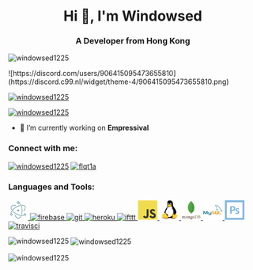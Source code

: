 <h1 align="center">Hi 👋, I'm Windowsed</h1>
<h3 align="center">A Developer from Hong Kong</h3>

<p align="left"> <img src="https://komarev.com/ghpvc/?username=windowsed1225&label=Profile%20views&color=0e75b6&style=flat" alt="windowsed1225" /> </p>
![https://discord.com/users/906415095473655810](https://discord.c99.nl/widget/theme-4/906415095473655810.png)
<p align="left"> <a href="https://github.com/ryo-ma/github-profile-trophy"><img src="https://github-profile-trophy.vercel.app/?username=windowsed1225" alt="windowsed1225" /></a> </p>

<p align="left"> <a href="https://twitter.com/windowsed1225" target="blank"><img src="https://img.shields.io/twitter/follow/windowsed1225?logo=twitter&style=for-the-badge" alt="windowsed1225" /></a> </p>

- 🔭 I’m currently working on **Empressival**

<h3 align="left">Connect with me:</h3>
<p align="left">
<a href="https://twitter.com/windowsed1225" target="blank"><img align="center" src="https://raw.githubusercontent.com/rahuldkjain/github-profile-readme-generator/master/src/images/icons/Social/twitter.svg" alt="windowsed1225" height="30" width="40" /></a>
<a href="https://www.youtube.com/c/flqt1a" target="blank"><img align="center" src="https://raw.githubusercontent.com/rahuldkjain/github-profile-readme-generator/master/src/images/icons/Social/youtube.svg" alt="flqt1a" height="30" width="40" /></a>
</p>

<h3 align="left">Languages and Tools:</h3>
<p align="left"> <a href="https://www.electronjs.org" target="_blank" rel="noreferrer"> <img src="https://raw.githubusercontent.com/devicons/devicon/master/icons/electron/electron-original.svg" alt="electron" width="40" height="40"/> </a> <a href="https://firebase.google.com/" target="_blank" rel="noreferrer"> <img src="https://www.vectorlogo.zone/logos/firebase/firebase-icon.svg" alt="firebase" width="40" height="40"/> </a> <a href="https://git-scm.com/" target="_blank" rel="noreferrer"> <img src="https://www.vectorlogo.zone/logos/git-scm/git-scm-icon.svg" alt="git" width="40" height="40"/> </a> <a href="https://heroku.com" target="_blank" rel="noreferrer"> <img src="https://www.vectorlogo.zone/logos/heroku/heroku-icon.svg" alt="heroku" width="40" height="40"/> </a> <a href="https://ifttt.com/" target="_blank" rel="noreferrer"> <img src="https://www.vectorlogo.zone/logos/ifttt/ifttt-ar21.svg" alt="ifttt" width="40" height="40"/> </a> <a href="https://developer.mozilla.org/en-US/docs/Web/JavaScript" target="_blank" rel="noreferrer"> <img src="https://raw.githubusercontent.com/devicons/devicon/master/icons/javascript/javascript-original.svg" alt="javascript" width="40" height="40"/> </a> <a href="https://www.linux.org/" target="_blank" rel="noreferrer"> <img src="https://raw.githubusercontent.com/devicons/devicon/master/icons/linux/linux-original.svg" alt="linux" width="40" height="40"/> </a> <a href="https://www.mongodb.com/" target="_blank" rel="noreferrer"> <img src="https://raw.githubusercontent.com/devicons/devicon/master/icons/mongodb/mongodb-original-wordmark.svg" alt="mongodb" width="40" height="40"/> </a> <a href="https://www.mysql.com/" target="_blank" rel="noreferrer"> <img src="https://raw.githubusercontent.com/devicons/devicon/master/icons/mysql/mysql-original-wordmark.svg" alt="mysql" width="40" height="40"/> </a> <a href="https://www.photoshop.com/en" target="_blank" rel="noreferrer"> <img src="https://raw.githubusercontent.com/devicons/devicon/master/icons/photoshop/photoshop-line.svg" alt="photoshop" width="40" height="40"/> </a> <a href="https://travis-ci.org" target="_blank" rel="noreferrer"> <img src="https://www.vectorlogo.zone/logos/travis-ci/travis-ci-icon.svg" alt="travisci" width="40" height="40"/> </a> </p>

<p><img align="left" src="https://github-readme-stats.vercel.app/api/top-langs?username=windowsed1225&show_icons=true&locale=en&layout=compact" alt="windowsed1225" /></p>

<p>&nbsp;<img align="center" src="https://github-readme-stats.vercel.app/api?username=windowsed1225&show_icons=true&locale=en" alt="windowsed1225" /></p>

<p><img align="center" src="https://github-readme-streak-stats.herokuapp.com/?user=windowsed1225&" alt="windowsed1225" /></p>
